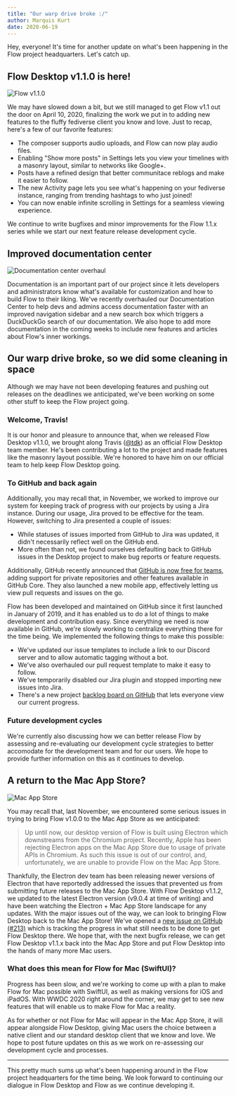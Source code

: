 ```yaml
---
title: "Our warp drive broke :/"
author: Marquis Kurt
date: 2020-06-19
---
```


Hey, everyone! It's time for another update on what's been happening in the Flow project headquarters. Let's catch up.

## Flow Desktop v1.1.0 is here!

![Flow v1.1.0](/assets/images/press/v1-2020-06-19.png)

We may have slowed down a bit, but we still managed to get Flow v1.1 out the door on April 10, 2020, finalizing the work we put in to adding new features to the fluffy fediverse client you know and love. Just to recap, here's a few of our favorite features:

- The composer supports audio uploads, and Flow can now play audio files.
- Enabling "Show more posts" in Settings lets you view your timelines with a masonry layout, similar to networks like Google+.
- Posts have a refined design that better communitace reblogs and make it easier to follow.
- The new Activity page lets you see what's happening on your fediverse instance, ranging from trending hashtags to who just joined!
- You can now enable infinite scrolling in Settings for a seamless viewing experience.

We continue to write bugfixes and minor improvements for the Flow 1.1.x series while we start our next feature release development cycle.

## Improved documentation center

![Documentation center overhaul](/assets/images/press/docs-2020-06-19.png)

Documentation is an important part of our project since it lets developers and administrators know what's available for customization and how to build Flow to their liking. We've recently overhauled our Documentation Center to help devs and admins access documentation faster with an improved navigation sidebar and a new search box which triggers a DuckDuckGo search of our documentation. We also hope to add more documentation in the coming weeks to include new features and articles about Flow's inner workings.

## Our warp drive broke, so we did some cleaning in space

Although we may have not been developing features and pushing out releases on the deadlines we anticipated, we've been working on some other stuff to keep the Flow project going.

### Welcome, Travis!

It is our honor and pleasure to announce that, when we released Flow Desktop v1.1.0, we brought along Travis ([@tdk](https://mastodon.social/@tdk)) as an official Flow Desktop team member. He's been contributing a lot to the project and made features like the masonry layout possible. We're honored to have him on our official team to help keep Flow Desktop going.

### To GitHub and back again

Additionally, you may recall that, in November, we worked to improve our system for keeping track of progress with our projects by using a Jira instance. During our usage, Jira proved to be effective for the team. However, switching to Jira presented a couple of issues:

- While statuses of issues imported from GitHub to Jira was updated, it didn't necessarily reflect well on the GitHub end.
- More often than not, we found ourselves defaulting back to GitHub issues in the Desktop project to make bug reports or feature requests.

Additionally, GitHub recently announced that [GitHub is now free for teams](https://github.blog/2020-04-14-github-is-now-free-for-teams/), adding support for private repositories and other features available in GitHub Core. They also launched a new mobile app, effectively letting us view pull requests and issues on the go.

Flow has been developed and maintained on GitHub since it first launched in January of 2019, and it has enabled us to do a lot of things to make development and contribution easy. Since everything we need is now available in GitHub, we're slowly working to centralize everything there for the time being. We implemented the following things to make this possible:

- We've updated our issue templates to include a link to our Discord server and to allow automatic tagging without a bot.
- We've also overhauled our pull request template to make it easy to follow.
- We've temporarily disabled our Jira plugin and stopped importing new issues into Jira.
- There's a new project [backlog board on GitHub](https://github.com/hyperspacedev/hyperspace/projects/5) that lets everyone view our current progress.

### Future development cycles

We're currently also discussing how we can better release Flow by assessing and re-evaluating our development cycle strategies to better accomodate for the development team and for our users. We hope to provide further information on this as it continues to develop.

## A return to the Mac App Store?

![Mac App Store](/assets/images/devices-mac.png)

You may recall that, last November, we encountered some serious issues in trying to bring Flow v1.0.0 to the Mac App Store as we anticipated:

> Up until now, our desktop version of Flow is built using Electron which downstreams from the Chromium project. Recently, Apple has been rejecting Electron apps on the Mac App Store due to usage of private APIs in Chromium. As such this issue is out of our control, and, unfortunately, we are unable to provide Flow on the Mac App Store.

Thankfully, the Electron dev team has been releasing newer versions of Electron that have reportedly addressed the issues that prevented us from submitting future releases to the Mac App Store. With Flow Desktop v1.1.2, we updated to the latest Electron version (v9.0.4 at time of writing) and have been watching the Electron + Mac App Store landscape for any updates. With the major issues out of the way, we can look to bringing Flow Desktop back to the Mac App Store! We've opened a [new issue on GitHub (#213)](https://github.com/hyperspacedev/hyperspace/issues/213) which is tracking the progress in what still needs to be done to get Flow Desktop there. We hope that, with the next bugfix release, we can get Flow Desktop v1.1.x back into the Mac App Store and put Flow Desktop into the hands of many more Mac users.

### What does this mean for Flow for Mac (SwiftUI)?

Progress has been slow, and we're working to come up with a plan to make Flow for Mac possible with SwiftUI, as well as making versions for iOS and iPadOS. With WWDC 2020 right around the corner, we may get to see new features that will enable us to make Flow for Mac a reality.

As for whether or not Flow for Mac will appear in the Mac App Store, it will appear alongside Flow Desktop, giving Mac users the choice between a native client and our standard desktop client that we know and love. We hope to post future updates on this as we work on re-assessing our development cycle and processes.

---

This pretty much sums up what's been happening around in the Flow project headquarters for the time being. We look forward to continuing our dialogue in Flow Desktop and Flow as we continue developing it.

